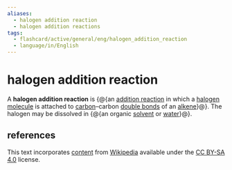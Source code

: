 ```yaml
---
aliases:
  - halogen addition reaction
  - halogen addition reactions
tags:
  - flashcard/active/general/eng/halogen_addition_reaction
  - language/in/English
---
```


# halogen addition reaction

A __halogen addition reaction__ is {@{an [addition reaction](addition%20reaction.md) in which a [halogen](halogen.md) [molecule](molecule.md) is attached to [carbon](carbon.md)–carbon [double bonds](double%20bond.md) of an [alkene](alkene.md)}@}. The halogen may be dissolved in {@{an organic [solvent](solvent.md) or [water](water.md)}@}.

## references

This text incorporates [content](https://en.wikipedia.org/wiki/halogen_addition_reaction) from [Wikipedia](Wikipedia.md) available under the [CC BY-SA 4.0](https://creativecommons.org/licenses/by-sa/4.0/) license.
